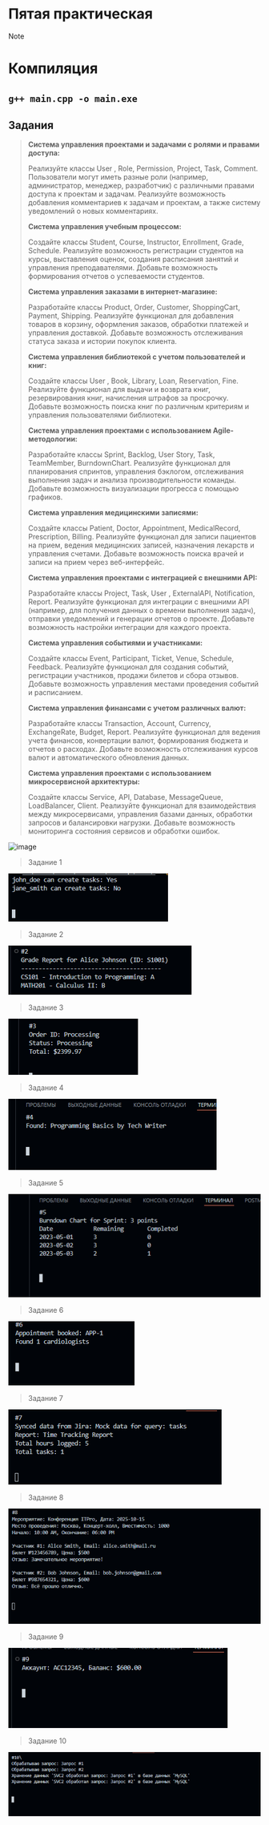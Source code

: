 # Пятая практическая

> [!NOTE]
> # Компиляция
> 
> ## ```g++ main.cpp -o main.exe```
> 

## Задания

>**Система управления проектами и задачами с ролями и правами доступа:**
>
>Реализуйте классы User , Role, Permission, Project, Task, Comment.
>Пользователи могут иметь разные роли (например, администратор, менеджер, разработчик) с различными правами доступа к проектам и задачам.
>Реализуйте возможность добавления комментариев к задачам и проектам, а также систему уведомлений о новых комментариях.
>
>**Система управления учебным процессом:**
>
>Создайте классы Student, Course, Instructor, Enrollment, Grade, Schedule.
>Реализуйте возможность регистрации студентов на курсы, выставления оценок, создания расписания занятий и управления преподавателями.
>Добавьте возможность формирования отчетов о успеваемости студентов.
>
>**Система управления заказами в интернет-магазине:**
>
>Разработайте классы Product, Order, Customer, ShoppingCart, Payment, Shipping.
>Реализуйте функционал для добавления товаров в корзину, оформления заказов, обработки платежей и управления доставкой.
>Добавьте возможность отслеживания статуса заказа и истории покупок клиента.
>
>**Система управления библиотекой с учетом пользователей и книг:**
>
>Создайте классы User , Book, Library, Loan, Reservation, Fine.
>Реализуйте функционал для выдачи и возврата книг, резервирования книг, начисления штрафов за просрочку.
>Добавьте возможность поиска книг по различным критериям и управления пользователями библиотеки.
>
>**Система управления проектами с использованием Agile-методологии:**
>
>Разработайте классы Sprint, Backlog, User Story, Task, TeamMember, BurndownChart.
>Реализуйте функционал для планирования спринтов, управления бэклогом, отслеживания выполнения задач и анализа производительности команды.
>Добавьте возможность визуализации прогресса с помощью графиков.
>
>**Система управления медицинскими записями:**
>
>Создайте классы Patient, Doctor, Appointment, MedicalRecord, Prescription, Billing.
>Реализуйте функционал для записи пациентов на прием, ведения медицинских записей, назначения лекарств и управления счетами.
>Добавьте возможность поиска врачей и записи на прием через веб-интерфейс.
>
>**Система управления проектами с интеграцией с внешними API:**
>
>Разработайте классы Project, Task, User , ExternalAPI, Notification, Report.
>Реализуйте функционал для интеграции с внешними API (например, для получения данных о времени выполнения задач), отправки уведомлений и генерации отчетов о проекте.
>Добавьте возможность настройки интеграции для каждого проекта.
>
>**Система управления событиями и участниками:**
>
>Создайте классы Event, Participant, Ticket, Venue, Schedule, Feedback.
>Реализуйте функционал для создания событий, регистрации участников, продажи билетов и сбора отзывов.
>Добавьте возможность управления местами проведения событий и расписанием.
>
>**Система управления финансами с учетом различных валют:**
>
>Разработайте классы Transaction, Account, Currency, ExchangeRate, Budget, Report.
>Реализуйте функционал для ведения учета финансов, конвертации валют, формирования бюджета и отчетов о расходах.
>Добавьте возможность отслеживания курсов валют и автоматического обновления данных.
>
>**Система управления проектами с использованием микросервисной архитектуры:**
>
>Создайте классы Service, API, Database, MessageQueue, LoadBalancer, Client.
>Реализуйте функционал для взаимодействия между микросервисами, управления базами данных, обработки запросов и балансировки нагрузки.
>Добавьте возможность мониторинга состояния сервисов и обработки ошибок.


![image](https://github.com/DKIT-STUDIO/ultra_tasks_cpp/blob/main/screenshots/0.png)
> Задание 1

![image](https://github.com/DKIT-STUDIO/ultra_tasks_cpp/blob/main/screenshots/1.png)
> Задание 2

![image](https://github.com/DKIT-STUDIO/ultra_tasks_cpp/blob/main/screenshots/2.png)
> Задание 3

![image](https://github.com/DKIT-STUDIO/ultra_tasks_cpp/blob/main/screenshots/3.png)
> Задание 4

![image](https://github.com/DKIT-STUDIO/ultra_tasks_cpp/blob/main/screenshots/4.png)
> Задание 5

![image](https://github.com/DKIT-STUDIO/ultra_tasks_cpp/blob/main/screenshots/5.png)
> Задание 6

![image](https://github.com/DKIT-STUDIO/ultra_tasks_cpp/blob/main/screenshots/6.png)
> Задание 7

![image](https://github.com/DKIT-STUDIO/ultra_tasks_cpp/blob/main/screenshots/7.png)
> Задание 8

![image](https://github.com/DKIT-STUDIO/ultra_tasks_cpp/blob/main/screenshots/8.png)
> Задание 9

![image](https://github.com/DKIT-STUDIO/ultra_tasks_cpp/blob/main/screenshots/9.png)
> Задание 10

![image](https://github.com/DKIT-STUDIO/ultra_tasks_cpp/blob/main/screenshots/10.png)
